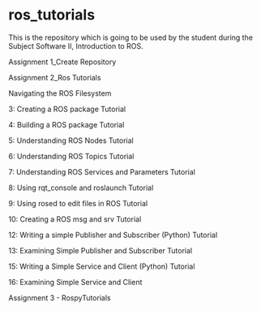 # ros_tutorials
This is the repository which is going to be used by the student during the Subject Software II, Introduction to ROS.

Assignment 1_Create Repository

Assignment 2_Ros Tutorials

Navigating the ROS Filesystem

3: Creating a ROS package Tutorial

4: Building a ROS package Tutorial

5: Understanding ROS Nodes Tutorial

6: Understanding ROS Topics Tutorial

7: Understanding ROS Services and Parameters Tutorial 

8: Using rqt_console and roslaunch Tutorial 

9: Using rosed to edit files in ROS Tutorial 

10: Creating a ROS msg and srv Tutorial 

12: Writing a simple Publisher and Subscriber (Python) Tutorial 

13: Examining Simple Publisher and Subscriber Tutorial 

15: Writing a Simple Service and Client (Python) Tutorial 

16: Examining Simple Service and Client

Assignment 3 - RospyTutorials
